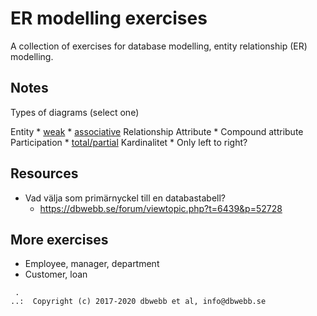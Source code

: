 ER modelling exercises
=========================

A collection of exercises for database modelling, entity relationship (ER) modelling.



Notes
-------------------------

Types of diagrams (select one)

Entity
    * [weak](https://en.wikipedia.org/wiki/Weak_entity)
    * [associative](https://en.wikipedia.org/wiki/Associative_entity)
Relationship
Attribute
    * Compound attribute
Participation
    * [total/partial](https://www.ques10.com/p/9460/explain-total-participation-and-partial-particip-1/)
Kardinalitet
    * Only left to right?


Resources
-------------------------

* Vad välja som primärnyckel till en databastabell?
    * https://dbwebb.se/forum/viewtopic.php?t=6439&p=52728



More exercises
-------------------------

* Employee, manager, department
* Customer, loan




```
 .
..:  Copyright (c) 2017-2020 dbwebb et al, info@dbwebb.se
```
